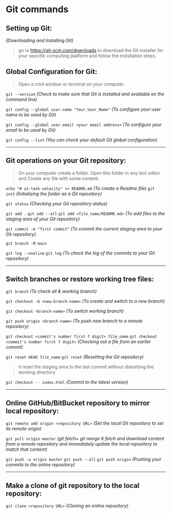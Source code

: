 # Git commands

## Setting up Git:
_(Downloading and Installing Git)_

>go to https://git-scm.com/downloads to download the Git installer for your specific computing platform and follow the installation steps.

## Global Configuration for Git:
>Open a cmd window or terminal on your computer.

`git --version` _(Check to make sure that Git is installed and available on the command line)_

`git config --global user.name "Your_User_Name"` _(To configure your user name to be used by Git)_

`git config --global user.email <your email address>` _(To configure your email to be used by Git)_

`git config --list` _(You can check your default Git global configuration)_
***

## Git operations on your Git repository:
>On your computer create a folder. Open this folder in any text editor and Create any file with some content.

`echo "# ui-task-velocity" >> README.md` _(To create a Readme file)_
`git init` _(Initializing the folder as a Git repository)_

`git status` _(Checking your Git repository status)_

`git add .`
`git add --all`
`git add <file_name/README.md>` _(To add files to the staging area of your Git repository)_

`git commit -m "first commit"` _(To commit the current staging area to your Git repository)_

`git branch -M main` 

`git log --oneline`
`git log` _(To check the log of the commits to your Git repository)_
***

## Switch branches or restore working tree files:
`git branch` _(To check all & working branch)_

`git checkout -b <new-branch-name>` _(To create and switch to a new branch)_

`git checkout <branch-name>` _(To switch working branch)_

`git push origin <branch-name>` _(To push new branch to a remote repository)_

`git checkout <commit's number first 7 digit> file_name`
`git checkout <commit's number first 7 digit>` _(Checking out a file from an earlier commit)_

`git reset HEAD file_name`
`git reset` _(Resetting the Git repository)_
 >It reset the staging area to the last commit without disturbing the working directory

`git checkout -- index.html` _(Commit to the latest version)_
***

## Online GitHub/BitBucket repository to mirror local repository:
`git remote add origin <repository URL>` _(Set the local Git repository to set its remote origin)_

`git pull origin master` _(git fetch+ git merge It fetch and download content from a remote repository and immediately update the local repository to match that content)_

`git push -u origin master`
`git push --all`
`git push origin` _(Pushing your commits to the online repository)_
***

## Make a clone of git repository to the local repository:
`git clone <repository URL>` _(Cloning an online repository)_
